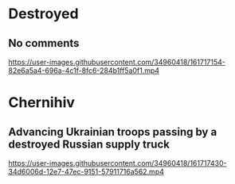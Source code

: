 
# Destroyed

## No comments

https://user-images.githubusercontent.com/34960418/161717154-82e6a5a4-696a-4c1f-8fc6-284b1ff5a0f1.mp4


# Chernihiv

## Advancing Ukrainian troops passing by a destroyed Russian supply truck

https://user-images.githubusercontent.com/34960418/161717430-34d6006d-12e7-47ec-9151-57911716a562.mp4

